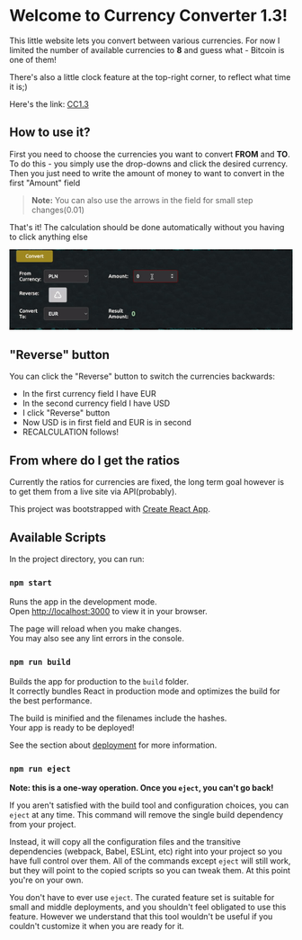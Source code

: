 # Welcome to Currency Converter 1.3!

This little website lets you convert between various currencies. For now I limited the number of available currencies to **8** and guess what - Bitcoin is one of them!

There's also a little clock feature at the top-right corner, to reflect what time it is;)

Here's the link: [CC1.3](https://jamieshifter.github.io/currency-converter-react/)

## How to use it?

First you need to choose the currencies you want to convert **FROM** and **TO**.
To do this - you simply use the drop-downs and click the desired currency.
Then you just need to write the amount of money to want to convert in the first "Amount" field
> **Note:** You can also use the arrows in the field for small step changes(0.01) 

That's it! The calculation should be done automatically without you having to click anything else


![CC-demo](./src/images/demo.gif "CC-demo")

## "Reverse" button

You can click the "Reverse" button to switch the currencies backwards:
* In the first currency field I have EUR
* In the second currency field I have USD
* I click "Reverse" button
* Now USD is in first field and EUR is in second
* RECALCULATION follows!

## From where do I get the ratios

Currently the ratios for currencies are fixed, the long term goal however is to get them from a live site via API(probably).

This project was bootstrapped with [Create React App](https://github.com/facebook/create-react-app).

## Available Scripts

In the project directory, you can run:

### `npm start`

Runs the app in the development mode.\
Open [http://localhost:3000](http://localhost:3000) to view it in your browser.

The page will reload when you make changes.\
You may also see any lint errors in the console.

### `npm run build`

Builds the app for production to the `build` folder.\
It correctly bundles React in production mode and optimizes the build for the best performance.

The build is minified and the filenames include the hashes.\
Your app is ready to be deployed!

See the section about [deployment](https://facebook.github.io/create-react-app/docs/deployment) for more information.

### `npm run eject`

**Note: this is a one-way operation. Once you `eject`, you can't go back!**

If you aren't satisfied with the build tool and configuration choices, you can `eject` at any time. This command will remove the single build dependency from your project.

Instead, it will copy all the configuration files and the transitive dependencies (webpack, Babel, ESLint, etc) right into your project so you have full control over them. All of the commands except `eject` will still work, but they will point to the copied scripts so you can tweak them. At this point you're on your own.

You don't have to ever use `eject`. The curated feature set is suitable for small and middle deployments, and you shouldn't feel obligated to use this feature. However we understand that this tool wouldn't be useful if you couldn't customize it when you are ready for it.


